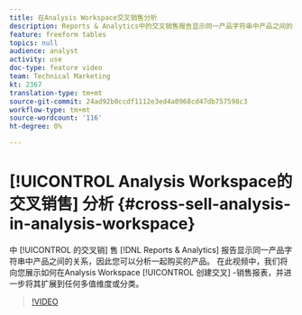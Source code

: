 ```yaml
---
title: 在Analysis Workspace交叉销售分析
description: Reports & Analytics中的交叉销售报告显示同一产品字符串中产品之间的关系，因此您可以分析一起购买的产品。 在此视频中，我们将向您展示如何在Analysis Workspace创建交叉销售报表，并将其进一步扩展到任何多值维度或分类。
feature: freeform tables
topics: null
audience: analyst
activity: use
doc-type: feature video
team: Technical Marketing
kt: 2367
translation-type: tm+mt
source-git-commit: 24ad92b0ccdf1112e3ed4a0968cd47db757598c3
workflow-type: tm+mt
source-wordcount: '116'
ht-degree: 0%

---
```



# [!UICONTROL Analysis Workspace的交叉销售] 分析 {#cross-sell-analysis-in-analysis-workspace}

中 [!UICONTROL 的交叉销] 售 [!DNL Reports & Analytics] 报告显示同一产品字符串中产品之间的关系，因此您可以分析一起购买的产品。 在此视频中，我们将向您展示如何在Analysis Workspace [!UICONTROL 创建交叉] -销售报表，并进一步将其扩展到任何多值维度或分类。

>[!VIDEO](https://video.tv.adobe.com/v/25864/?quality=12)
